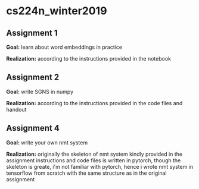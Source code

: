 # cs224n_winter2019

## Assignment 1
**Goal:** learn about word embeddings in practice

**Realization:** according to the instructions provided in the notebook

## Assignment 2
**Goal:** write SGNS in numpy

**Realization:** according to the instructions provided in the code files and handout

## Assignment 4
**Goal:** write your own nmt system

**Realization:** originally the skeleton of nmt system kindly provided in the assignment instructions and code files is written in pytorch, though the skeleton is greate, i'm not familiar with pytorch, hence i wrote nmt system in tensorflow from scratch with the same structure as in the original assignment
